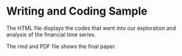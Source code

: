 # Writing and Coding Sample

The HTML file displays the codes that went into our exploration and analysis of the financial time series.

The rmd and PDF file shows the final paper.
